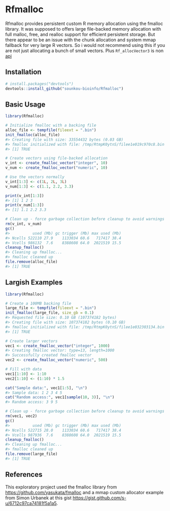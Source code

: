 
# Rfmalloc

Rfmalloc provides persistent custom R memory allocation using
the fmalloc library. It was supposed to offers large file-backed memory allocation with full
malloc, free, and realloc support for efficient persistent storage. But there appear to be an issue with the chunk allocation and system mmap fallback for very large R vectors.
So i would not recommend using this if you are not just allocating a bunch of small vectors. Plus `Rf_allocVector3` is non [api](https://github.com/r-devel/r-svn/blob/b8ffe27b6b430f67b20518071f018f07bff00f4d/src/include/R_ext/Rallocators.h#L27)

## Installation

``` r
# install.packages("devtools")
devtools::install_github("sounkou-bioinfo/Rfmalloc")
```

## Basic Usage

``` r
library(Rfmalloc)

# Initialize fmalloc with a backing file
alloc_file <- tempfile(fileext = ".bin")
init_fmalloc(alloc_file)
#> Creating file with size: 33554432 bytes (0.03 GB)
#> fmalloc initialized with file: /tmp/RtmpK0ytnS/filee1e019c970c8.bin (init: true)
#> [1] TRUE

# Create vectors using file-backed allocation
v_int <- create_fmalloc_vector("integer", 10)
v_num <- create_fmalloc_vector("numeric", 10)

# Use the vectors normally
v_int[1:3] <- c(1L, 2L, 3L)
v_num[1:3] <- c(1.1, 2.2, 3.3)

print(v_int[1:3])
#> [1] 1 2 3
print(v_num[1:3])
#> [1] 1.1 2.2 3.3

# Clean up - force garbage collection before cleanup to avoid warnings  
rm(v_int, v_num)
gc()
#>          used (Mb) gc trigger (Mb) max used (Mb)
#> Ncells 522110 27.9    1133034 60.6   717417 38.4
#> Vcells 986132  7.6    8388608 64.0  2021519 15.5
cleanup_fmalloc()
#> Cleaning up fmalloc...
#> fmalloc cleaned up
file.remove(alloc_file)
#> [1] TRUE
```

## Largish Examples

``` r
library(Rfmalloc)

# Create a 100MB backing file
large_file <- tempfile(fileext = ".bin")
init_fmalloc(large_file, size_gb = 0.1)
#> Requested file size: 0.10 GB (107374182 bytes)
#> Creating file with size: 107374182 bytes (0.10 GB)
#> fmalloc initialized with file: /tmp/RtmpK0ytnS/filee1e032303134.bin (init: true)
#> [1] TRUE

# Create larger vectors
vec1 <- create_fmalloc_vector("integer", 1000)
#> Creating fmalloc vector: type=13, length=1000
#> Successfully created fmalloc vector
vec2 <- create_fmalloc_vector("numeric", 500)

# Fill with data
vec1[1:10] <- 1:10
vec2[1:10] <- (1:10) * 1.5

cat("Sample data:", vec1[1:5], "\n")
#> Sample data: 1 2 3 4 5
cat("Random access:", vec1[sample(10, 3)], "\n")
#> Random access: 3 9 5

# Clean up - force garbage collection before cleanup to avoid warnings
rm(vec1, vec2)
gc()
#>          used (Mb) gc trigger (Mb) max used (Mb)
#> Ncells 522715 28.0    1133034 60.6   717417 38.4
#> Vcells 987936  7.6    8388608 64.0  2021519 15.5
cleanup_fmalloc()
#> Cleaning up fmalloc...
#> fmalloc cleaned up
file.remove(large_file)
#> [1] TRUE
```

## References

This exploratory project used the fmalloc library from <https://github.com/yasukata/fmalloc> and a mmap custom allocator example from Simon Urbanek at this gist <https://gist.github.com/s-u/6712c97ca74181f5a1a5>.

